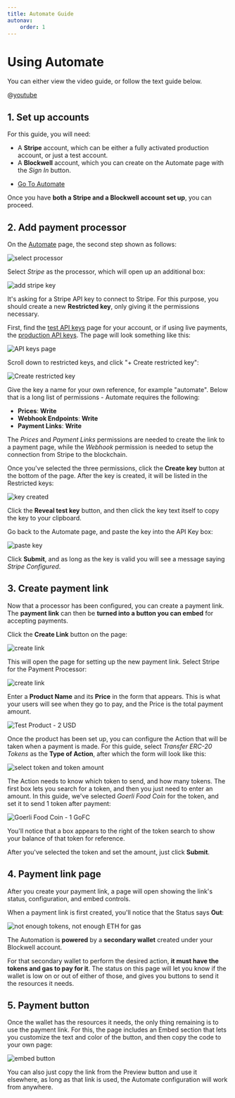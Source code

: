 ```yaml
---
title: Automate Guide
autonav:
    order: 1
---
```


# Using Automate

You can either view the video guide, or follow the text guide below.

@[youtube](u4_PFA7qX6k)

## 1. Set up accounts

For this guide, you will need:

- A **Stripe** account, which can be either a fully activated production account, or just a test account.
- A **Blockwell** account, which you can create on the Automate page with the *Sign In* button.

<div class="buttons">

-  [Go To Automate](https://app.blockwell.ai/automate)

</div>

Once you have **both a Stripe and a Blockwell account set up**, you can proceed.

## 2. Add payment processor 

On the [Automate](https://app.blockwell.ai/automate) page, the second step shown as follows:

<img alt="select processor" src="./img/select-processor.png" class="centered">

Select _Stripe_ as the processor, which will open up an additional box:

<img alt="add stripe key" src="./img/stripe-key.png" class="centered">

It's asking for a Stripe API key to connect to Stripe. For this purpose, you should create a new **Restricted key**,
only giving it the permissions necessary.

First, find the [test API keys](https://dashboard.stripe.com/test/apikeys) page for your account, or if using live
payments, the [production API keys](https://dashboard.stripe.com/apikeys). The page will look something like this:

<img alt="API keys page" src="./img/api-keys-page.png" class="centered">

Scroll down to restricted keys, and click "+ Create restricted key":

<img alt="Create restricted key" src="./img/create-restricted-key.png" class="centered">

Give the key a name for your own reference, for example "automate". Below that is a long list of permissions - 
Automate requires the following:

- **Prices**: **Write**
- **Webhook Endpoints**: **Write**
- **Payment Links**: **Write**

The _Prices_ and _Payment Links_ permissions are needed to create the link to a payment page, while the _Webhook_
permission is needed to setup the connection from Stripe to the blockchain.

Once you've selected the three permissions, click the **Create key** button at the bottom of the page. After the
key is created, it will be listed in the Restricted keys:

<img alt="key created" src="./img/key-created.png" class="centered">

Click the **Reveal test key** button, and then click the key text itself to copy the key to your clipboard.

Go back to the Automate page, and paste the key into the API Key box:

<img alt="paste key" src="./img/submit-key.png" class="centered">

Click **Submit**, and as long as the key is valid you will see a message saying _Stripe Configured_.

## 3. Create payment link

Now that a processor has been configured, you can create a payment link. The **payment link** can then be **turned
into a button you can embed** for accepting payments.

Click the **Create Link** button on the page:

<img alt="create link" src="./img/create-link.png" class="centered">

This will open the page for setting up the new payment link. Select Stripe for the Payment Processor:

<img alt="create link" src="./img/use-stripe.png" class="centered">

Enter a **Product Name** and its **Price** in the form that appears. This is what your users will see
when they go to pay, and the Price is the total payment amount.

<img alt="Test Product - 2 USD" src="./img/product.png" class="centered">

Once the product has been set up, you can configure the Action that will be taken when a payment is made. For this
guide, select _Transfer ERC-20 Tokens_ as the **Type of Action**, after which the form will look like this:

<img alt="select token and token amount" src="./img/transfer-erc20.png" class="centered">

The Action needs to know which token to send, and how many tokens. The first box lets you search for a token,
and then you just need to enter an amount. In this guide, we've selected _Goerli Food Coin_ for the token, and
set it to send 1 token after payment:

<img alt="Goerli Food Coin - 1 GoFC" src="./img/gofc.png" class="centered">

You'll notice that a box appears to the right of the token search to show your balance of that token for reference.

After you've selected the token and set the amount, just click **Submit**.

## 4. Payment link page

After you create your payment link, a page will open showing the link's status, configuration, and embed controls.

When a payment link is first created, you'll notice that the Status says **Out**:

<img alt="not enough tokens, not enough ETH for gas" src="./img/status-out.png" class="centered">

The Automation is **powered** by a **secondary wallet** created under your Blockwell account.

For that secondary wallet to perform the desired action, **it must have the tokens and gas to pay for it**. The status
on this page will let you know if the wallet is low on or out of either of those, and gives you buttons to send it
the resources it needs.

## 5. Payment button

Once the wallet has the resources it needs, the only thing remaining is to use the payment link. For this,
the page includes an Embed section that lets you customize the text and color of the button, and then copy
the code to your own page:

<img alt="embed button" src="./img/embed.png" class="centered">

You can also just copy the link from the Preview button and use it elsewhere, as long as that link is used, the
Automate configuration will work from anywhere.
